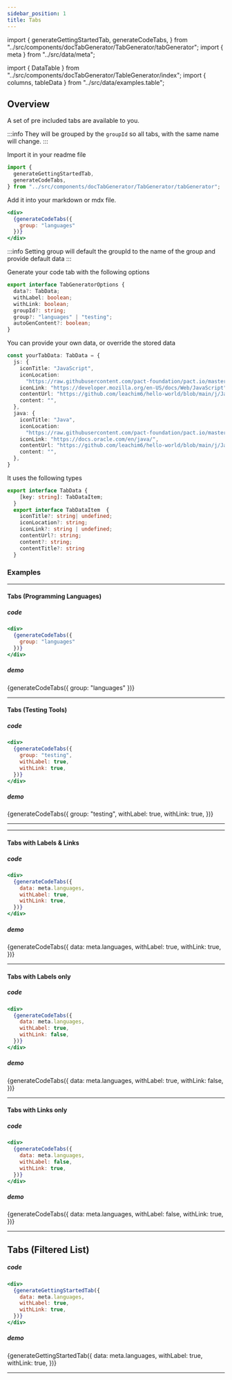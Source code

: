 ```yaml
---
sidebar_position: 1
title: Tabs
---
```


import {
  generateGettingStartedTab,
  generateCodeTabs,
} from "../src/components/docTabGenerator/TabGenerator/tabGenerator";
import { meta } from "../src/data/meta";

import { DataTable } from "../src/components/docTabGenerator/TableGenerator/index";
import { columns, tableData } from "../src/data/examples.table";

## Overview

A set of pre included tabs are available to you.


:::info
They will be grouped by the `groupId` so all tabs, with the same name will change.
:::


Import it in your readme file

```typescript
import {
  generateGettingStartedTab,
  generateCodeTabs,
} from "../src/components/docTabGenerator/TabGenerator/tabGenerator";
```

Add it into your markdown or mdx file.


```jsx
<div>
  {generateCodeTabs({
    group: "languages"
  })}
</div>
```

:::info
Setting group will default the groupId to the name of the group and provide default data
:::

Generate your code tab with the following options

```typescript
export interface TabGeneratorOptions {
  data?: TabData;
  withLabel: boolean;
  withLink: boolean;
  groupId?: string;
  group?: "languages" | "testing"; 
  autoGenContent?: boolean;
}
```

You can provide your own data, or override the stored data

```typescript
const yourTabData: TabData = {
  js: {
    iconTitle: "JavaScript",
    iconLocation:
      "https://raw.githubusercontent.com/pact-foundation/pact.io/master/pages/assets/img/languages/javascript-original.svg",
    iconLink: "https://developer.mozilla.org/en-US/docs/Web/JavaScript",
    contentUrl: "https://github.com/leachim6/hello-world/blob/main/j/JavaScript.js#L1",
    content: "",
  },
  java: {
    iconTitle: "Java",
    iconLocation:
      "https://raw.githubusercontent.com/pact-foundation/pact.io/master/pages/assets/img/languages/java-original.svg",
    iconLink: "https://docs.oracle.com/en/java/",
    contentUrl: "https://github.com/leachim6/hello-world/blob/main/j/Java.java#L1-L5",
    content: "",
  },
}
```

It uses the following types

```typescript
export interface TabData {
    [key: string]: TabDataItem;
  }
  export interface TabDataItem  {
    iconTitle?: string| undefined;
    iconLocation?: string;
    iconLink?: string | undefined;
    contentUrl?: string;
    content?: string;
    contentTitle?: string
  }
```


###  Examples

___ 


#### Tabs (Programming Languages)

#####  code

```jsx
<div>
  {generateCodeTabs({
    group: "languages"
  })}
</div>
```

#####  demo

<div>
  {generateCodeTabs({
    group: "languages"
  })}
</div>

___ 


#### Tabs (Testing Tools) 

#####  code

```jsx
<div>
  {generateCodeTabs({
    group: "testing",
    withLabel: true,
    withLink: true,
  })}
</div>
```

#####  demo

<div>
  {generateCodeTabs({
    group: "testing",
    withLabel: true,
    withLink: true,
  })}
</div>

___ 



___ 


#### Tabs with Labels & Links

#####  code

```jsx
<div>
  {generateCodeTabs({
    data: meta.languages,
    withLabel: true,
    withLink: true,
  })}
</div>
```

#####  demo

<div>
  {generateCodeTabs({
    data: meta.languages,
    withLabel: true,
    withLink: true,
  })}
</div>

___ 


#### Tabs with Labels only

#####  code

```jsx
<div>
  {generateCodeTabs({
    data: meta.languages,
    withLabel: true,
    withLink: false,
  })}
</div>
```

#####  demo

<div>
  {generateCodeTabs({
    data: meta.languages,
    withLabel: true,
    withLink: false,
  })}
</div>

___ 


#### Tabs with Links only

#####  code

```jsx
<div>
  {generateCodeTabs({
    data: meta.languages,
    withLabel: false,
    withLink: true,
  })}
</div>
```

#####  demo

<div>
  {generateCodeTabs({
    data: meta.languages,
    withLabel: false,
    withLink: true,
  })}
</div>

___ 


## Tabs (Filtered List)

#####  code

```jsx
<div>
  {generateGettingStartedTab({
    data: meta.languages,
    withLabel: true,
    withLink: true,
  })}
</div>
```

#####  demo

<div>
  {generateGettingStartedTab({
    data: meta.languages,
    withLabel: true,
    withLink: true,
  })}
</div>

___ 



